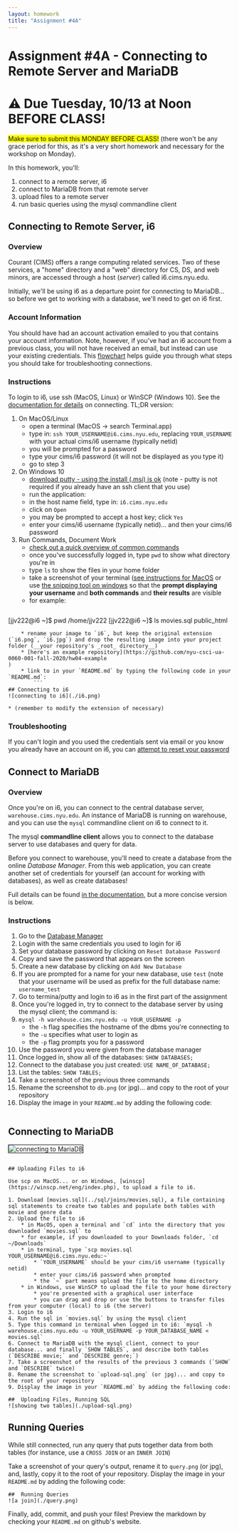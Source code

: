 ```yaml
---
layout: homework
title: "Assignment #4A"
---
```

<style>
.hl {
	background-color: yellow;
}
img {
    border: 1px solid #000;
}

.warning {
    background-color: yellow;
    color: #aa1122;
    font-weight: bold;
}

.hidden {
    display: none;
}

.hintButton {
    color: #7788ff;
    cursor: pointer;
}
</style>
<script>
document.addEventListener('DOMContentLoaded', hideHints);

function hideHints(evt) {
    document.querySelectorAll('.hint').forEach((ele, i) => {
        const div = document.createElement('div');
        div.id = 'hint' + i + 'Button';
        ele.id = 'hint' + i;
        ele.classList.add('hidden');
        div.addEventListener('click', onClick);
        div.textContent = 'Show Hint';
        div.className = 'hintButton';
        ele.parentNode.insertBefore(div, ele);
    });

}

function onClick(evt) {
    const hintId = this.id.replace('Button', '');
    const hint = document.getElementById(hintId);
    hint.classList.toggle('hidden');
    this.textContent = this.textConent === 'Show Hint' ? 'Hide Hint' : 'Show Hint';
}
</script>

# Assignment #4A - Connecting to Remote Server and MariaDB 

# ⚠️ Due Tuesday, 10/13 at Noon __BEFORE CLASS__!

<span class="hl">Make sure to submit this MONDAY BEFORE CLASS!</span> (there won't be any grace period for this, as it's a very short homework and necessary for the workshop on Monday).

In this homework, you'll:

1. connect to a remote server, i6
2. connect to MariaDB from that remote server
3. upload files to a remote server
4. run basic queries using the mysql commandline client



## Connecting to Remote Server, i6

### Overview

Courant (CIMS) offers a range computing related services. Two of these services, a "home" directory and a "web" directory for CS, DS, and web minors, are accessed through a host (_server_) called i6.cims.nyu.edu.

Initially, we'll be using i6 as a departure point for connecting to MariaDB... so before we get to working with a database, we'll need to get on i6 first.

### Account Information 

You should have had an account activation emailed to you that contains your account information. Note, however, if you've had an i6 account from a previous class, you will not have received an email, but instead can use your existing credentials. This [flowchart](https://cims.nyu.edu/cms_content/i6-account-access-troubleshooting.pdf) helps guide you through what steps you should take for troubleshooting connections.

### Instructions 

To login to i6, use ssh (MacOS, Linux) or WinSCP (Windows 10). See the [documentation for details](https://cims.nyu.edu/webapps/content/systems/resources/i6/connect) on connecting. TL;DR version:

1. On MacOS/Linux
	* open a terminal (MacOS &rarr; search Terminal.app)
	* type in: `ssh YOUR_USERNAME@i6.cims.nyu.edu`, replacing `YOUR_USERNAME` with your actual cims/i6 username (typically netid)
	* you will be prompted for a password
	* type your cims/i6 password (it will not be displayed as you type it)
	* go to step 3
2. On Windows 10
	* [download putty - using the install (.msi) is ok](https://www.putty.org/) (note - putty is not required if you already have an ssh client that you use)
	* run the application:
	* in the host name field, type in: `i6.cims.nyu.edu`
	* click on `Open`
	* you may be prompted to accept a host key; click `Yes`
	* enter your cims/i6 username (typically netid)... and then your cims/i6 password
3. Run Commands, Document Work	
	* [check out a quick overview of common commands](https://cims.nyu.edu/webapps/content/systems/resources/i6/resetpassword)
	* once you've successfully logged in, type `pwd` to show what directory you're in
	* type `ls` to show the files in your home folder
	* take a screenshot of your terminal ([see instructions for MacOS](https://support.apple.com/en-us/HT201361) or use [the snipping tool on windows](https://support.microsoft.com/en-us/help/4027213/windows-10-open-snipping-tool-and-take-a-screenshot) so that the __prompt displaying your username__ and __both commands__ and __their results__ are visible
	* for example:
		```
[jjv222@i6 ~]$ pwd
/home/jjv222
[jjv222@i6 ~]$ ls
movies.sql  public_html  
```
	* rename your image to `i6`, but keep the original extension (`i6.png`, `i6.jpg`) and drop the resulting image into your project folder (__your repository's _root_ directory__)
	* [here's an example repository](https://github.com/nyu-csci-ua-0060-001-fall-2020/hw04-example
)
	* link to in your `README.md` by typing the following code in your `README.md`: 
		```
## Connecting to i6
![connecting to i6](./i6.png)
```
	* (remember to modify the extension of necessary)


### Troubleshooting

If you can't login and you used the credentials sent via email or you know you already have an account on i6, you can [attempt to reset your password](https://cims.nyu.edu/webapps/content/systems/resources/i6/resetpassword)


## Connect to MariaDB

### Overview

Once you're on i6, you can connect to the central database server, `warehouse.cims.nyu.edu`. An instance of MariaDB is running on warehouse, and you can use the `mysql` commandline client on i6 to connect to it.

The mysql __commandline client__ allows you to connect to the database server to use databases and query for data. 

Before you connect to warehouse, you'll need to create a database from the online _Database Manager_. From this web application, you can create another set of credentials for yourself (an account for working with databases), as well as create databases!

Full details can be found [in the documentation](https://cims.nyu.edu/webapps/content/systems/userservices/databases), but a more concise version is below.

### Instructions

1. Go to the [Database Manager](https://cims.nyu.edu/webapps/login/cims?origin=%2Fwebapps%2Fdatabases)
2. Login with the same credentials you used to login for i6
3. Set your database password by clicking on `Reset Database Password`
4. Copy and save the password that appears on the screen
5. Create a new database by clicking on `Add New Database`
6. If you are prompted for a name for your new database, use `test` (note that your username will be used as prefix for the full database name: `username_test`
7. Go to termina/putty and login to i6 as in the first part of the assignment
8. Once you're logged in, try to connect to the database server by using the mysql client; the command is:
9. `mysql -h warehouse.cims.nyu.edu -u YOUR_USERNAME -p`
	* the `-h` flag specifies the hostname of the dbms you're connecting to
	* the `-u` specifies what user to login as
	* the `-p` flag prompts you for a password
10. Use the password you were given from the database manager
11. Once logged in, show all of the databases: `SHOW DATABASES;`
12. Connect to the database you just created: `USE NAME_OF_DATABASE;`
13. List the tables: `SHOW TABLES;`
14. Take a screenshot of the previous three commands
15. Rename the screenshot to `db.png` (or jpg)... and copy to the root of your repository
16. Display the image in your `README.md` by adding the following code:
	```
## Connecting to MariaDB
![connecting to MariaDB](./db.png)
```

## Uploading Files to i6

Use scp on MacOS... or on Windows, [winscp](https://winscp.net/eng/index.php), to upload a file to i6.

1. Download [movies.sql](../sql/joins/movies.sql), a file containing sql statements to create two tables and populate both tables with movie and genre data
2. Upload the file to i6
	* in MacOS, open a terminal and `cd` into the directory that you downloaded `movies.sql` to
	* for example, if you downloaded to your Downloads folder, `cd ~/Downloads`
	* in terminal, type `scp movies.sql YOUR_USERNAME@i6.cims.nyu.edu:~`
		* `YOUR_USERNAME` should be your cims/i6 username (typically netid)
		* enter your cims/i6 password when prompted
		* the `~` part means upload the file to the home directory
	* in Windows, use WinSCP to upload the file to your home directory
		* you're presented with a graphical user interface
		* you can drag and drop or use the buttons to transfer files from your computer (local) to i6 (the server)
3. Login to i6
4. Run the sql in `movies.sql` by using the mysql client
5. Type this command in terminal when logged in to i6: `mysql -h warehouse.cims.nyu.edu -u YOUR_USERNAME -p YOUR_DATABASE_NAME < movies.sql`
6. Connect to MariaDB with the mysql client, connect to your database... and finally `SHOW TABLES`, and describe both tables (`DESCRIBE movie;` and `DESCRIBE genre;`)
7. Take a screenshot of the results of the previous 3 commands (`SHOW` and `DESCRIBE` twice)
8. Rename the screenshot to `upload-sql.png` (or jpg)... and copy to the root of your repository
9. Display the image in your `README.md` by adding the following code:
	```
##  Uploading Files, Running SQL
![showing two tables](./upload-sql.png)
```
	
## Running Queries

While still connected, run any query that puts together data from both tables (for instance, use a `CROSS JOIN` or an `INNER JOIN`)

Take a screenshot of your query's output, rename it to `query.png` (or jpg), and, lastly, copy it to the root of your repository.  Display the image in your `README.md` by adding the following code:

```
##  Running Queries
![a join](./query.png)
```

Finally, add, commit, and push your files! Preview the markdown by checking your `README.md` on github's website.
